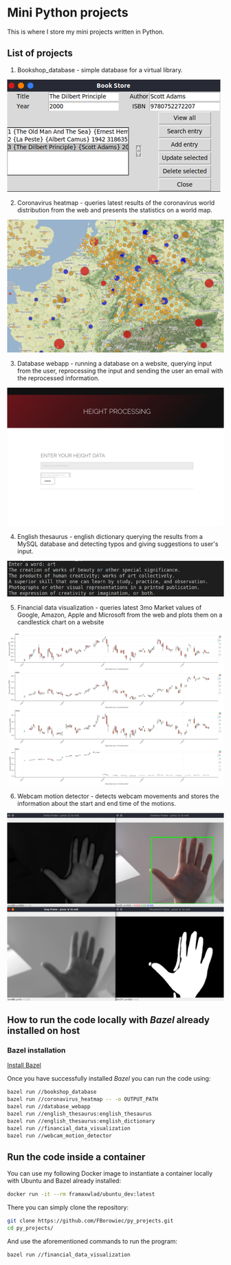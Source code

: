 # Mini Python projects

This is where I store my mini projects written in Python.

## List of projects

1. Bookshop_database - simple database for a virtual library.

![bookshop_database](images/bookshop_database.png)

2. Coronavirus heatmap - queries latest results of the coronavirus world distribution from the web and presents the statistics on a world map.

![coronavirus_heatmap](images/coronavirus_heatmap.png)

3. Database webapp - running a database on a website, querying input from the user, reprocessing the input and sending the user an email with the reprocessed information.

![database_webapp](images/database_webapp.png)

4. English thesaurus - english dictionary querying the results from a MySQL database and detecting typos and giving suggestions to user's input.

![english_thesaurus](images/english_thesaurus.png)

5. Financial data visualization - queries latest 3mo Market values of Google, Amazon, Apple and Microsoft from the web and plots them on a candlestick chart on a website

![financial_data](images/financial_data.png)

6. Webcam motion detector - detects webcam movements and stores the information about the start and end time of the motions.

![webcam_motion_detector](images/webcam_motion_detector.png)

## How to run the code locally with *Bazel* already installed on host

### Bazel installation

[Install Bazel](https://docs.bazel.build/versions/master/install.html)

Once you have successfully installed *Bazel* you can run the code using:

```bash
bazel run //bookshop_database
bazel run //coronavirus_heatmap -- -o OUTPUT_PATH
bazel run //database_webapp
bazel run //english_thesaurus:english_thesaurus
bazel run //english_thesaurus:english_dictionary
bazel run //financial_data_visualization
bazel run //webcam_motion_detector
```

## Run the code inside a container

You can use my following Docker image to instantiate a container locally with Ubuntu and Bazel already installed:

```bash
docker run -it --rm framaxwlad/ubuntu_dev:latest
```

There you can simply clone the repository:

```bash
git clone https://github.com/FBorowiec/py_projects.git
cd py_projects/
```

And use the aforementioned commands to run the program:

```bash
bazel run //financial_data_visualization
```
